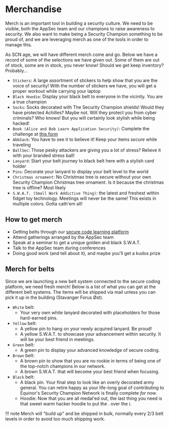 # Merchandise

Merch is an important tool in building a security culture. We need to be visible, both the AppSec team and our champions to raise awareness to security. We also want to make being a Security Champion something to be proud of, and we are leveraging merch as one of the tools in order to manage this.

As SCN age, we will have different merch come and go. Below we have a record of some of the selections we have given out. Some of them are out of stock, some are in stock, you never know! Should we get keep inventory? Probably...

- ```Stickers```: A large assortment of stickers to help show that you are the voice of security! With the number of stickers we have, you will get a proper workout while carrying your laptop
- ```Black Hoodie```: Display your black belt to everyone in the vicinity. You are a true champion
- ```Socks```: Socks decorated with The Security Champion shields! Would they have protected Achilles? Maybe not. Will they protect you from cyber criminals? Who knows! But you will certainly look stylish while being hacked!
- ```Book (Alice and Bob Learn Application Security)```: Complete the challenge at [this form](https://forms.microsoft.com/r/cLRPzRtPGQ)
- ```AbbSack```: You have to see it to believe it! Keep your items _secure_ while traveling
- ```BallSec```: Those pesky attackers are giving you a lot of stress? Relieve it with your branded stress ball!
- ```Lanyard```: Start your belt journey to black belt here with a stylish card holder
- ```Pins```: Decorate your lanyard to display your belt level to the world
- ```Christmas ornament```: No Christmas tree is secure without your own Security Champion Christmas tree ornament. Is it because the christmas tree is offline? Most likely
- ```S.W.A.T. (Small Work Addictive Thing)```: the latest and freshest within fidget toy technology. Meetings will never be the same! This exists in multiple colors. Gotta cath'em all!

## How to get merch

- Getting belts through our [secure code learning platform](./4-learning-platform.md)
- Attend gatherings arranged by the AppSec team
- Speak at a seminar to get a unique golden and black S.W.A.T.
- Talk to the AppSec team during conferences
- Doing good work (and tell about it), and maybe you'll get a kudos prize

## Merch for belts

Since we are launching a new belt system connected to the secure coding platform, we need fresh merch! Below is a list of what you can get at the different belt systems. The items will be shipped via mail unless you can pick it up in the building (Stavanger Forus Øst).

- ```White``` belt:
    - Your very own white lanyard decorated with placeholders for those hard-earned pins.
- ```Yellow``` belt:
    - A yellow pin to hang on your newly acquired lanyard. Be proud!
    - A yellow S.W.A.T. to showcase your advancement within security. It will be your best friend in meetings.
- ```Green``` belt:
    - A green pin to display your advanced knowledge of secure coding.
- ```Brown``` belt:
    - A brown pin to show that you are no rookie in terms of being one of the top-notch champions in our network.
    - A brown S.W.A.T. that will become your best friend when focusing.
- ```Black``` belt:
    - A black pin. Your final step to look like an overly decorated army general. You can retire happy as your life-long goal of contributing to Equinor's Security Champion Network is finally complete _for now_.
    - Hoodie: Now that you are all medal'ed out, the last thing you need is that sweet warm hacker hoodie to put the . over the i.

!!! note
    Merch will "build up" and be shipped in bulk, normally every 2/3 belt levels in order to avoid too much shipping work.

